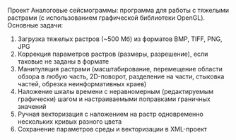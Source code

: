 Проект Аналоговые сейсмограммы: программа для работы с тяжелыми растрами (с использованием графической библиотеки OpenGL). Основные задачи:
1.	Загрузка тяжелых растров (~500 Мб) из форматов BMP, TIFF, PNG, JPG
2.	Коррекция параметров растров (размеры, разрешение), если таковые не заданы в формате
3.	Манипуляция растрами (масштабирование, перемещение области обзора в любую часть, 2D-поворот, разделение на части, стыковка частей, обрезка неинформативных краев)
4.	Наложение шкалы времени с неравномерным (редактируемым графически) шагом и настраиваемыми поправками граничных значений
5.	Ручная векторизация с наложением на растр одновременно нескольких кривых разного цвета
6.	Сохранение параметров среды и векторизации в XML-проект
